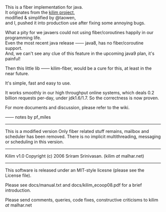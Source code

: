This is a fiber implementation for java.  
It originates from the [kilim project](https://github.com/kilim/kilim),  
modified & simplified by @taowen,  
and I, pushed it into production use after fixing some annoying bugs.  

What a pity for we javaers could not using fiber/coroutines happily in our programming life.  
Even the most recent java release —— java8, has no fiber/coroutine support.  
And, we can't see any clue of this feature in the upcoming java9 plan, it's painful!  

Then this little lib —— kilim-fiber, would be a cure for this, at least in the near future.  

It's simple, fast and easy to use.  

It works smoothly in our high throughput online systems, which deals 0.2 billion requests per-day, under jdk1.6/1.7. So the correctness is now proven.  

For more documents and discussion, please refer to the wiki.  

—— notes by pf_miles

----------------------------------------------------------------------
This is a modified version
Only fiber related stuff remains, mailbox and scheduler has been removed. There is no implicit
multithreading, messaging or scheduling in this version.

----------------------------------------------------------------------

Kilim v1.0
Copyright (c) 2006 Sriram Srinivasan.
(kilim _at_ malhar.net)

----------------------------------------------------------------------

This software is released under an MIT-style licesne (please see the
License file). 

Please see docs/manual.txt and docs/kilim_ecoop08.pdf for a brief
introduction.

Please send comments, queries, code fixes, constructive criticisms to 
kilim _at_ malhar.net
